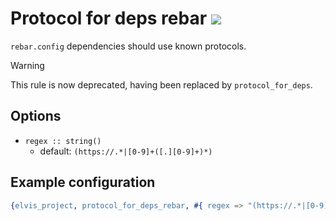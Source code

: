 # Protocol for deps rebar [![](https://img.shields.io/badge/until-1.4.0-red)](https://github.com/inaka/elvis_core/releases/tag/1.4.0)

`rebar.config` dependencies should use known protocols.

> [!WARNING]
> This rule is now deprecated, having been replaced by `protocol_for_deps`.

## Options

- `regex :: string()`
  - default: `(https://.*|[0-9]+([.][0-9]+)*)`

## Example configuration

```erlang
{elvis_project, protocol_for_deps_rebar, #{ regex => "(https://.*|[0-9]+([.][0-9]+)*)" }}
```
